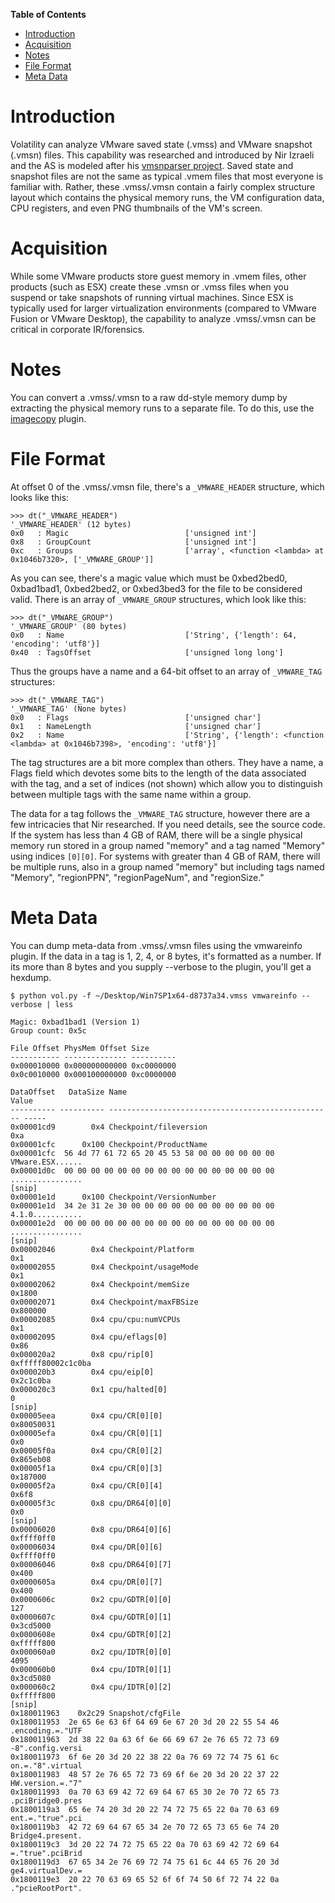 **Table of Contents**  

- [Introduction](VMware-Snapshot-File#introduction)
- [Acquisition](VMware-Snapshot-File#acquisition)
- [Notes](VMware-Snapshot-File#notes)
- [File Format](VMware-Snapshot-File#file-format)
- [Meta Data](VMware-Snapshot-File#meta-data)

# Introduction

Volatility can analyze VMware saved state (.vmss) and VMware snapshot (.vmsn) files. This capability was researched and introduced by Nir Izraeli and the AS is modeled after his [vmsnparser project](http://code.google.com/p/vmsnparser/). Saved state and snapshot files are not the same as typical .vmem files that most everyone is familiar with. Rather, these .vmss/.vmsn contain a fairly complex structure layout which contains the physical memory runs, the VM configuration data, CPU registers, and even PNG thumbnails of the VM's screen. 

# Acquisition

While some VMware products store guest memory in .vmem files, other products (such as ESX) create these .vmsn or .vmss files when you suspend or take snapshots of running virtual machines. Since ESX is typically used for larger virtualization environments (compared to VMware Fusion or VMware Desktop), the capability to analyze .vmss/.vmsn can be critical in corporate IR/forensics. 

# Notes

You can convert a .vmss/.vmsn to a raw dd-style memory dump by extracting the physical memory runs to a separate file. To do this, use the [imagecopy](Command-Reference22#imagecopy) plugin.

# File Format

At offset 0 of the .vmss/.vmsn file, there's a `_VMWARE_HEADER` structure, which looks like this:

    >>> dt("_VMWARE_HEADER")
    '_VMWARE_HEADER' (12 bytes)
    0x0   : Magic                          ['unsigned int']
    0x8   : GroupCount                     ['unsigned int']
    0xc   : Groups                         ['array', <function <lambda> at 0x1046b7320>, ['_VMWARE_GROUP']]

As you can see, there's a magic value which must be 0xbed2bed0, 0xbad1bad1, 0xbed2bed2, or 0xbed3bed3 for the file to be considered valid. There is an array of `_VMWARE_GROUP` structures, which look like this:

    >>> dt("_VMWARE_GROUP")
    '_VMWARE_GROUP' (80 bytes)
    0x0   : Name                           ['String', {'length': 64, 'encoding': 'utf8'}]
    0x40  : TagsOffset                     ['unsigned long long']

Thus the groups have a name and a 64-bit offset to an array of `_VMWARE_TAG` structures:

    >>> dt("_VMWARE_TAG")
    '_VMWARE_TAG' (None bytes)
    0x0   : Flags                          ['unsigned char']
    0x1   : NameLength                     ['unsigned char']
    0x2   : Name                           ['String', {'length': <function <lambda> at 0x1046b7398>, 'encoding': 'utf8'}]

The tag structures are a bit more complex than others. They have a name, a Flags field which devotes some bits to the length of the data associated with the tag, and a set of indices (not shown) which allow you to distinguish between multiple tags with the same name within a group. 

The data for a tag follows the `_VMWARE_TAG` structure, however there are a few intricacies that Nir researched. If you need details, see the source code. If the system has less than 4 GB of RAM, there will be a single physical memory run stored in a group named "memory" and a tag named "Memory" using indices `[0][0]`. For systems with greater than 4 GB of RAM, there will be multiple runs, also in a group named "memory" but including tags named "Memory", "regionPPN", "regionPageNum", and "regionSize." 

# Meta Data

You can dump meta-data from .vmss/.vmsn files using the vmwareinfo plugin. If the data in a tag is 1, 2, 4, or 8 bytes, it's formatted as a number. If its more than 8 bytes and you supply --verbose to the plugin, you'll get a hexdump. 

    $ python vol.py -f ~/Desktop/Win7SP1x64-d8737a34.vmss vmwareinfo --verbose | less
    
    Magic: 0xbad1bad1 (Version 1)
    Group count: 0x5c
    
    File Offset PhysMem Offset Size      
    ----------- -------------- ----------
    0x000010000 0x000000000000 0xc0000000
    0x0c0010000 0x000100000000 0xc0000000
    
    DataOffset   DataSize Name                                               Value
    ---------- ---------- -------------------------------------------------- -----
    0x00001cd9        0x4 Checkpoint/fileversion                             0xa
    0x00001cfc      0x100 Checkpoint/ProductName                             
    0x00001cfc  56 4d 77 61 72 65 20 45 53 58 00 00 00 00 00 00   VMware.ESX......
    0x00001d0c  00 00 00 00 00 00 00 00 00 00 00 00 00 00 00 00   ................
    [snip]
    0x00001e1d      0x100 Checkpoint/VersionNumber                           
    0x00001e1d  34 2e 31 2e 30 00 00 00 00 00 00 00 00 00 00 00   4.1.0...........
    0x00001e2d  00 00 00 00 00 00 00 00 00 00 00 00 00 00 00 00   ................
    [snip]
    0x00002046        0x4 Checkpoint/Platform                                0x1
    0x00002055        0x4 Checkpoint/usageMode                               0x1
    0x00002062        0x4 Checkpoint/memSize                                 0x1800
    0x00002071        0x4 Checkpoint/maxFBSize                               0x800000
    0x00002085        0x4 cpu/cpu:numVCPUs                                   0x1
    0x00002095        0x4 cpu/eflags[0]                                      0x86
    0x000020a2        0x8 cpu/rip[0]                                         0xfffff80002c1c0ba
    0x000020b3        0x4 cpu/eip[0]                                         0x2c1c0ba
    0x000020c3        0x1 cpu/halted[0]                                      0
    [snip]
    0x00005eea        0x4 cpu/CR[0][0]                                       0x80050031
    0x00005efa        0x4 cpu/CR[0][1]                                       0x0
    0x00005f0a        0x4 cpu/CR[0][2]                                       0x865eb08
    0x00005f1a        0x4 cpu/CR[0][3]                                       0x187000
    0x00005f2a        0x4 cpu/CR[0][4]                                       0x6f8
    0x00005f3c        0x8 cpu/DR64[0][0]                                     0x0
    [snip]
    0x00006020        0x8 cpu/DR64[0][6]                                     0xffff0ff0
    0x00006034        0x4 cpu/DR[0][6]                                       0xffff0ff0
    0x00006046        0x8 cpu/DR64[0][7]                                     0x400
    0x0000605a        0x4 cpu/DR[0][7]                                       0x400
    0x0000606c        0x2 cpu/GDTR[0][0]                                     127
    0x0000607c        0x4 cpu/GDTR[0][1]                                     0x3cd5000
    0x0000608e        0x4 cpu/GDTR[0][2]                                     0xfffff800
    0x000060a0        0x2 cpu/IDTR[0][0]                                     4095
    0x000060b0        0x4 cpu/IDTR[0][1]                                     0x3cd5080
    0x000060c2        0x4 cpu/IDTR[0][2]                                     0xfffff800
    [snip]
    0x180011963    0x2c29 Snapshot/cfgFile                                   
    0x180011953  2e 65 6e 63 6f 64 69 6e 67 20 3d 20 22 55 54 46   .encoding.=."UTF
    0x180011963  2d 38 22 0a 63 6f 6e 66 69 67 2e 76 65 72 73 69   -8".config.versi
    0x180011973  6f 6e 20 3d 20 22 38 22 0a 76 69 72 74 75 61 6c   on.=."8".virtual
    0x180011983  48 57 2e 76 65 72 73 69 6f 6e 20 3d 20 22 37 22   HW.version.=."7"
    0x180011993  0a 70 63 69 42 72 69 64 67 65 30 2e 70 72 65 73   .pciBridge0.pres
    0x1800119a3  65 6e 74 20 3d 20 22 74 72 75 65 22 0a 70 63 69   ent.=."true".pci
    0x1800119b3  42 72 69 64 67 65 34 2e 70 72 65 73 65 6e 74 20   Bridge4.present.
    0x1800119c3  3d 20 22 74 72 75 65 22 0a 70 63 69 42 72 69 64   =."true".pciBrid
    0x1800119d3  67 65 34 2e 76 69 72 74 75 61 6c 44 65 76 20 3d   ge4.virtualDev.=
    0x1800119e3  20 22 70 63 69 65 52 6f 6f 74 50 6f 72 74 22 0a   ."pcieRootPort".
